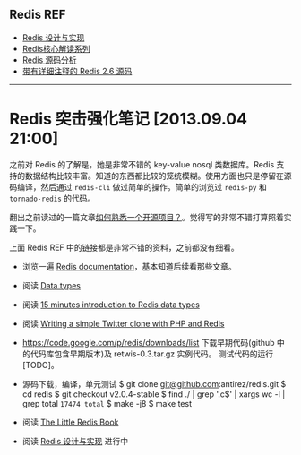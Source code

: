 ## Redis REF
* [Redis 设计与实现](http://www.redisbook.com/en/latest/index.html)
* [Redis核心解读系列](http://blog.nosqlfan.com/html/4198.html)
* [Redis 源码分析](http://www.huangz.me/en/latest/storage/redis_code_analysis/index.html)
* [带有详细注释的 Redis 2.6 源码](https://github.com/huangz1990/annotated_redis_source)

---

# Redis 突击强化笔记 [2013.09.04 21:00]

之前对 Redis 的了解是，她是非常不错的 key-value nosql 类数据库。Redis 支持的数据结构比较丰富。知道的东西都比较的笼统模糊。使用方面也只是停留在源码编译，然后通过 `redis-cli` 做过简单的操作。简单的浏览过 `redis-py` 和 `tornado-redis` 的代码。

翻出之前读过的一篇文章[如何熟悉一个开源项目？](http://www.blogjava.net/killme2008/archive/2012/05/22/378885.html)。觉得写的非常不错打算照着实践一下。

上面 Redis REF 中的链接都是非常不错的资料，之前都没有细看。

* 浏览一遍 [Redis documentation](http://redis.io/documentation)，基本知道后续看那些文章。

* 阅读 [Data types](http://redis.io/topics/data-types)

* 阅读 [15 minutes introduction to Redis data types](http://redis.io/topics/data-types-intro)

* 阅读 [Writing a simple Twitter clone with PHP and Redis](http://redis.io/topics/twitter-clone)

* https://code.google.com/p/redis/downloads/list 下载早期代码(github 中的代码库包含早期版本)及 retwis-0.3.tar.gz 实例代码。      测试代码的运行[TODO]。

* 源码下载，编译，单元测试
	$ git clone git@github.com:antirez/redis.git
	$ cd redis
	$ git checkout v2.0.4-stable
	$ find ./ | grep '\.c$' | xargs wc -l | grep total
	    ``` 17474 total ```
	$ make -j8
	$ make test

* 阅读 [The Little Redis Book](http://openmymind.net/2012/1/23/The-Little-Redis-Book/)

* 阅读 [Redis 设计与实现](http://www.redisbook.com/en/latest/index.html) 进行中